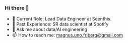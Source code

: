 ### Hi there 👋


- 🏢 Current Role: Lead Data Engineer at Seenthis.
- 🎵 Past Experience: SR data scientist at Spotify
- 💬 Ask me about data/AI engineering
- 📫 How to reach me: magnus.uno.friberg@gmail.com
